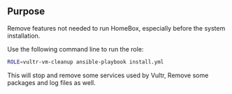 ## Purpose

Remove features not needed to run HomeBox, especially before the system installation.

Use the following command line to run the role:

```sh
ROLE=vultr-vm-cleanup ansible-playbook install.yml
```

This will stop and remove some services used by Vultr, Remove some packages and log files as well.

